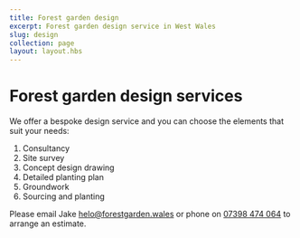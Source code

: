 ```yaml
---
title: Forest garden design
excerpt: Forest garden design service in West Wales
slug: design
collection: page
layout: layout.hbs
---
```


# Forest garden design services

We offer a bespoke design service and you can choose the elements that suit your needs:

1. Consultancy
2. Site survey
3. Concept design drawing
4. Detailed planting plan
5. Groundwork
6. Sourcing and planting

Please email Jake [helo@forestgarden.wales](mailto:helo@forestgarden.wales) or phone on [07398 474 064](tel:+447398474064) to arrange an estimate.
